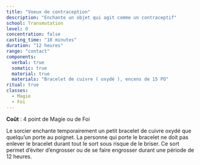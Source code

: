 ```yaml
---
title: "Voeux de contraception"
description: "Enchante un objet qui agit comme un contraceptif"
school: Transmutation
level: 0
concentration: false
casting_time: "10 minutes"
duration: "12 heures"
range: "contact"
components:
  verbal: true
  somatic: true
  material: true
  materials: "Bracelet de cuivre ( oxydé ), encens de 15 PO"
ritual: true
classes:
  - Magie
  - Foi
---
```

**Coût** : 4 point de Magie ou de Foi  

Le sorcier enchante temporairement un petit bracelet de cuivre oxydé que quelqu’un porte au poignet. La personne qui porte le bracelet ne doit pas enlever le bracelet durant tout le sort sous risque de le briser. Ce sort permet d’éviter d’engrosser ou de se faire engrosser durant une période de 12 heures.  
